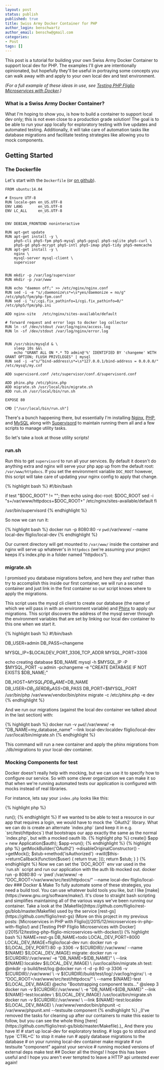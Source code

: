 ```yaml
---
layout: post
status: publish
published: true
title: Swiss Army Docker Container for PHP
author_login: benschwartz
author_email: benschw@gmail.com
categories:
- Post
tags: []
---
```


This post is a tutorial for building your own Swiss Army Docker Container to support
local dev for PHP. The examples I'll give are intentionally opinionated, but hopefully
they'll be useful in portraying some concepts you can walk away with and apply to your
own local dev and test environment.


<!--more-->

_(For a full example of these ideas in use, see 
[Testing PHP Fliglio Microservices with Docker](/2015/12/testing-php-fliglio-microservices-with-docker/).)_

### What is a Swiss Army Docker Container?

What I'm hoping to show you, is how to build a container to support local dev only;
this is not even close to a production grade solution! The goal is to be able to
run your app locally for exploratory testing with live updates and automated testing.
Additionally, it will take care of automation tasks like database migrations and
facilitate testing strategies like allowing you to mock components.

## Getting Started

### The Dockerfile

Let's start with the `Dockerfile` (or [on github](https://github.com/fliglio/docker-local-dev)).


	FROM ubuntu:14.04

	# Ensure UTF-8
	RUN locale-gen en_US.UTF-8
	ENV LANG       en_US.UTF-8
	ENV LC_ALL     en_US.UTF-8


	ENV DEBIAN_FRONTEND noninteractive

	RUN apt-get update
	RUN apt-get install -y \
		php5-cli php5-fpm php5-mysql php5-pgsql php5-sqlite php5-curl \
		php5-gd php5-mcrypt php5-intl php5-imap php5-tidy php5-memcache
	RUN apt-get install -y \
		nginx \
		mysql-server mysql-client \
		supervisor


	RUN mkdir -p /var/log/supervisor
	RUN mkdir -p /var/www

	RUN echo "daemon off;" >> /etc/nginx/nginx.conf
	RUN sed -i -e "s/;daemonize\s*=\s*yes/daemonize = no/g" /etc/php5/fpm/php-fpm.conf
	RUN sed -i "s/;cgi.fix_pathinfo=1/cgi.fix_pathinfo=0/" /etc/php5/fpm/php.ini
	 
	ADD nginx-site   /etc/nginx/sites-available/default

	# forward request and error logs to docker log collector
	RUN ln -sf /dev/stdout /var/log/nginx/access.log
	RUN ln -sf /dev/stdout /var/log/nginx/error.log


	RUN /usr/sbin/mysqld & \
		sleep 10s &&\
		echo "GRANT ALL ON *.* TO admin@'%' IDENTIFIED BY 'changeme' WITH GRANT OPTION; FLUSH PRIVILEGES" | mysql
	RUN sed -i -e"s/^bind-address\s*=\s*127.0.0.1/bind-address = 0.0.0.0/" /etc/mysql/my.cnf

	ADD supervisord.conf /etc/supervisor/conf.d/supervisord.conf

	ADD phinx.php /etc/phinx.php
	ADD migrate.sh /usr/local/bin/migrate.sh
	ADD run.sh /usr/local/bin/run.sh

	EXPOSE 80

	CMD ["/usr/local/bin/run.sh"]


There's a bunch happening there, but essentially I'm installing
[Nginx](https://www.nginx.com), [PHP](http://php.net/), and [MySQL](https://www.mysql.com/)
along with [Supervisord](http://supervisord.org/) to maintain running them all and a few
scripts to manage utility tasks.

So let's take a look at those utility scripts!

### run.sh

Run this to get `supervisord` to run all your services. By default it doesn't do
anything extra and nginx will serve your php app up from the default root: `/var/www/httpdocs`.
If you set the environment variable `DOC_ROOT` however, this script will take care of updating
your nginx config to apply that change.

{% highlight bash %}
#!/bin/bash

if test "$DOC_ROOT" != ""; then
	echo using doc-root: $DOC_ROOT
	sed -i "s+/var/www/httpdocs+$DOC_ROOT+" /etc/nginx/sites-available/default
fi

/usr/bin/supervisord
{% endhighlight %}

So now we can run it:

{% highlight bash %}
docker run -p 8080:80 -v `pwd`:/var/www/ --name local-dev fliglio/local-dev
{% endhighlight %}

Our current directory will get mounted to `/var/www/` inside the container and nginx
will serve up whatever's in `httpdocs` (we're assuming your project keeps it's index.php in a folder named "httpdocs").


### migrate.sh
I promised you database migrations before, and here they are! rather than try to accomplish this
inside our first container, we will run a second container and just link in the first container
so our script knows where to apply the migrations.

This script uses the mysql cli client to create our database (the name of which we
will pass in with an environment variable) and [Phinx](https://phinx.org/) to apply our migrations.
This script discovers the address of the mysql server through the environment variables
that are set by linking our local dev container to this one when we start it.

{% highlight bash %}
#!/bin/bash

DB_USER=admin
DB_PASS=changeme


MYSQL_IP=$LOCALDEV_PORT_3306_TCP_ADDR
MYSQL_PORT=3306


echo creating database $DB_NAME
mysql -h $MYSQL_IP -P $MYSQL_PORT -u admin -pchangeme -e "CREATE DATABASE IF NOT EXISTS $DB_NAME;"

DB_HOST=$MYSQL_IP DB_NAME=$DB_NAME DB_USER=$DB_USER DB_PASS=$DB_PASS DB_PORT=$MYSQL_PORT /usr/bin/php /var/www/vendor/bin/phinx migrate -c /etc/phinx.php -e dev
{% endhighlight %}

And we run our migrations (against the local dev container we talked about in the last section) with:

{% highlight bash %}
docker run -v `pwd`/:/var/www/ -e "DB_NAME=my_database_name" --link local-dev:localdev fliglio/local-dev /usr/local/bin/migrate.sh
{% endhighlight %}

This command will run a new container and apply the phinx migrations from ./db/migrations to your local-dev container.


### Mocking Components for test

Docker doesn't really help with mocking, but we can use it to specify how to configure
our service. So with some clever organization we can make it so that when we're running
automated tests our application is configured with mocks instead of real libraries.


For instance, lets say your `index.php` looks like this:


{% highlight php %}
<?php

$auth = new OAuth2();
$app = new Application($auth);

$app->run();

{% endhighlight %}


If we wanted to be able to test a resource in our app that requires a login, we would
have to mock the `OAuth2` library. What we can do is create an alternate `index.php` (and keep
it in e.g. `src/test/httpdocs`) that bootstraps our app exactly the same as the normal
`index.php`, but with a mocked oauth lib.


{% highlight php %}
<?php

$fac = new OAuth2MockFactory()
$auth = $fac->create()
$app = new Application($auth);

$app->run();

{% endhighlight %}
{% highlight php %}
<?php
class OAuth2MockFactory extends PHPUnit_Framework_TestCase {
	public function create() {
		$stub = $this->getMockBuilder('OAuth2')
			->disableOriginalConstructor()
			->getMock();
		
		$stub->method('isAuthorized')
			->will($this->returnCallback(function($user) {
				return true;
			}));
	
		return $stub;
	}
}
{% endhighlight %}


Now we can set the `DOC_ROOT` env var used in the `run.sh` script and run our
application with the auth lib mocked out.
	
	docker run -p 8080:80 -v `pwd`:/var/www/ -e "DOC_ROOT=/var/www/src/test/httpdocs/" --name local-dev fliglio/local-dev


### Docker & Make

To fully automate some of these strategies, you need a build tool.

You can use whatever build tools you like, but I like [make](https://www.gnu.org/software/make/).
It's close to straight bash scripting and simplifies maintaining all of the various
ways we've been running our container.

Take a look at the [Makefile](https://github.com/fliglio/rest-gs/blob/master/Makefile) used
by the service [rest-gs](https://github.com/fliglio/rest-gs) (More on this project in my previous posts:
[Microservices in PHP with Fliglio](/2015/12/microservices-in-php-with-fliglio/) and
[Testing PHP Fliglio Microservices with Docker](/2015/12/testing-php-fliglio-microservices-with-docker/))



{% highlight bash %}
NAME=rest-gs
DB_NAME=todo

LOCAL_DEV_PORT=8000
LOCAL_DEV_IMAGE=fliglio/local-dev

run:
	docker run -p $(LOCAL_DEV_PORT):80 -p 3306 -v $(CURDIR)/:/var/www/ --name $(NAME) $(LOCAL_DEV_IMAGE) 

migrate:
	docker run -v $(CURDIR)/:/var/www/ -e "DB_NAME=$(DB_NAME)" \
		--link $(NAME):localdev $(LOCAL_DEV_IMAGE) \
		/usr/local/bin/migrate.sh

test:
	@mkdir -p build/test/log
	@docker run -t -d -p 80 -p 3306 -v $(CURDIR)/:/var/www/ \
		-v $(CURDIR)/build/test/log/:/var/log/nginx/ \
		-e "DOC_ROOT=/var/www/src/test/httpdocs/" \
		--name $(NAME)-test $(LOCAL_DEV_IMAGE)
	@echo "Bootstrapping component tests..."
	@sleep 3
	docker run -v $(CURDIR)/:/var/www/ \
		-e "DB_NAME=$(DB_NAME)" --link $(NAME)-test:localdev \
		$(LOCAL_DEV_IMAGE) /usr/local/bin/migrate.sh
	docker run -v $(CURDIR)/:/var/www/ \
		--link $(NAME)-test:localdev $(LOCAL_DEV_IMAGE) \
		/var/www/vendor/bin/phpunit -c /var/www/phpunit.xml --testsuite component

{% endhighlight %}

_(I've removed the tasks for cleaning up after our containers to make this easier to follow,
but you can see the whole thing [here](https://github.com/fliglio/rest-gs/blob/master/Makefile).)_

And there you have it!

	# start up local-dev for exploratory testing.
	# logs go to stdout and type `CTRL+C` to stop it
	make run
	
	# apply database migrations to the database
	# on your running local-dev container
	make migrate

	# run testsuite "component" against your service
	# running mocked versions of external deps
	make test


## Docker all the things!

I hope this has been useful and I hope you aren't ever tempted to leave a HTTP api untested ever again!
